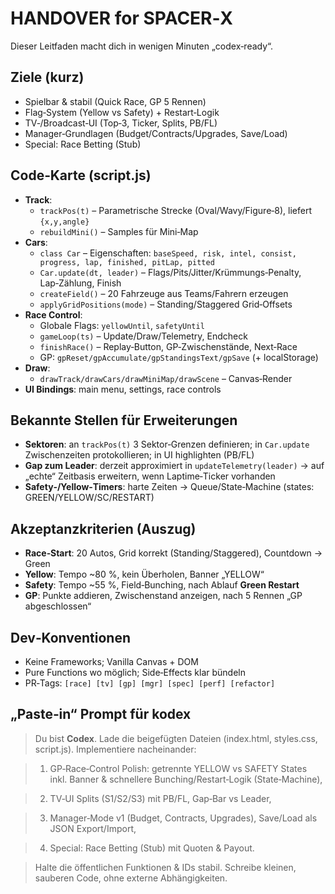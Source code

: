 # HANDOVER for SPACER‑X
Dieser Leitfaden macht dich in wenigen Minuten „codex‑ready“.

## Ziele (kurz)
- Spielbar & stabil (Quick Race, GP 5 Rennen)
- Flag‑System (Yellow vs Safety) + Restart‑Logik
- TV‑/Broadcast‑UI (Top‑3, Ticker, Splits, PB/FL)
- Manager‑Grundlagen (Budget/Contracts/Upgrades, Save/Load)
- Special: Race Betting (Stub)

## Code‑Karte (script.js)
- **Track**:
  - `trackPos(t)` – Parametrische Strecke (Oval/Wavy/Figure‑8), liefert `{x,y,angle}`
  - `rebuildMini()` – Samples für Mini‑Map
- **Cars**:
  - `class Car` – Eigenschaften: `baseSpeed, risk, intel, consist, progress, lap, finished, pitLap, pitted`
  - `Car.update(dt, leader)` – Flags/Pits/Jitter/Krümmungs‑Penalty, Lap‑Zählung, Finish
  - `createField()` – 20 Fahrzeuge aus Teams/Fahrern erzeugen
  - `applyGridPositions(mode)` – Standing/Staggered Grid‑Offsets
- **Race Control**:
  - Globale Flags: `yellowUntil`, `safetyUntil`
  - `gameLoop(ts)` – Update/Draw/Telemetry, Endcheck
  - `finishRace()` – Replay‑Button, GP‑Zwischenstände, Next‑Race
  - GP: `gpReset/gpAccumulate/gpStandingsText/gpSave` (+ localStorage)
- **Draw**:
  - `drawTrack/drawCars/drawMiniMap/drawScene` – Canvas‑Render
- **UI Bindings**: main menu, settings, race controls

## Bekannte Stellen für Erweiterungen
- **Sektoren**: an `trackPos(t)` 3 Sektor‑Grenzen definieren; in `Car.update` Zwischenzeiten protokollieren; in UI highlighten (PB/FL)
- **Gap zum Leader**: derzeit approximiert in `updateTelemetry(leader)` → auf „echte“ Zeitbasis erweitern, wenn Laptime‑Ticker vorhanden
- **Safety‑/Yellow‑Timers**: harte Zeiten → Queue/State‑Machine (states: GREEN/YELLOW/SC/RESTART)

## Akzeptanzkriterien (Auszug)
- **Race‑Start**: 20 Autos, Grid korrekt (Standing/Staggered), Countdown → Green
- **Yellow**: Tempo ~80 %, kein Überholen, Banner „YELLOW“
- **Safety**: Tempo ~55 %, Field‑Bunching, nach Ablauf **Green Restart**
- **GP**: Punkte addieren, Zwischenstand anzeigen, nach 5 Rennen „GP abgeschlossen“

## Dev‑Konventionen
- Keine Frameworks; Vanilla Canvas + DOM
- Pure Functions wo möglich; Side‑Effects klar bündeln
- PR‑Tags: `[race] [tv] [gp] [mgr] [spec] [perf] [refactor]`

## „Paste‑in“ Prompt für kodex
> Du bist **Codex**. Lade die beigefügten Dateien (index.html, styles.css, script.js). Implementiere nacheinander:

> 1) GP‑Race‑Control Polish: getrennte YELLOW vs SAFETY States inkl. Banner & schnellere Bunching/Restart‑Logik (State‑Machine),

> 2) TV‑UI Splits (S1/S2/S3) mit PB/FL, Gap‑Bar vs Leader,

> 3) Manager‑Mode v1 (Budget, Contracts, Upgrades), Save/Load als JSON Export/Import,

> 4) Special: Race Betting (Stub) mit Quoten & Payout.

> Halte die öffentlichen Funktionen & IDs stabil. Schreibe kleinen, sauberen Code, ohne externe Abhängigkeiten.
